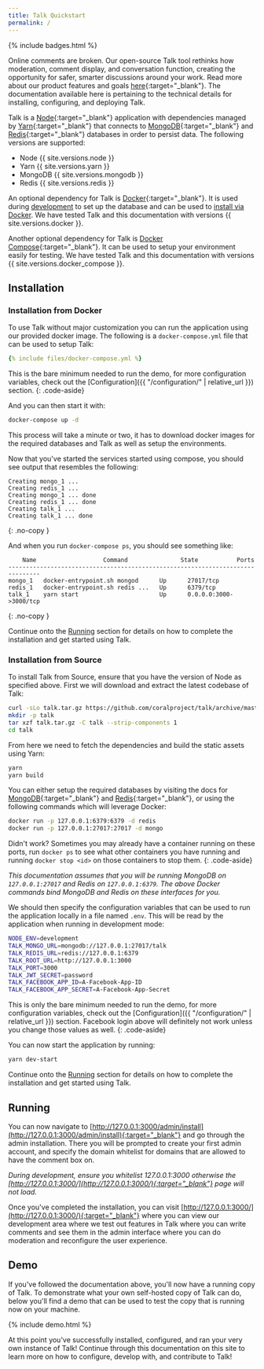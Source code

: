 ```yaml
---
title: Talk Quickstart
permalink: /
---
```


{% include badges.html %}

Online comments are broken. Our open-source Talk tool rethinks how moderation,
comment display, and conversation function, creating the opportunity for safer,
smarter discussions around your work. Read more about our product features and
goals [here](https://coralproject.net/products/talk.html){:target="_blank"}. The
documentation available here is pertaining to the technical details for
installing, configuring, and deploying Talk.

Talk is a [Node](https://nodejs.org/){:target="_blank"} application with
dependencies managed by
[Yarn](https://yarnpkg.com/en/docs/install){:target="_blank"} that connects to
[MongoDB](https://docs.mongodb.com/manual/installation/){:target="_blank"} and
[Redis](https://redis.io/topics/quickstart){:target="_blank"} databases in order
to persist data. The following versions are supported:

- Node {{ site.versions.node }}
- Yarn {{ site.versions.yarn }}
- MongoDB {{ site.versions.mongodb }}
- Redis {{ site.versions.redis }}

An optional dependency for Talk is
[Docker](https://www.docker.com/community-edition#/download){:target="_blank"}.
It is used during [development](#development) to set up the database and can be
used to [install via Docker](#installation-from-docker).  We have tested Talk
and this documentation with versions {{ site.versions.docker }}.

Another optional dependency for Talk is
[Docker Compose](https://docs.docker.com/compose/install/){:target="_blank"}. It
can be used to setup your environment easily for testing. We have tested Talk
and this documentation with versions {{ site.versions.docker_compose }}.

## Installation

### Installation from Docker

To use Talk without major customization you can run the application using our
provided docker image. The following is a `docker-compose.yml` file that can
be used to setup Talk:

```yml
{% include files/docker-compose.yml %}
```

This is the bare minimum needed to run the demo, for more configuration
variables, check out the [Configuration]({{ "/configuration/" | relative_url }}) section.
{: .code-aside}

And you can then start it with:

```bash
docker-compose up -d
```

This process will take a minute or two, it has to download docker images for the
required databases and Talk as well as setup the environments.

Now that you've started the services started using compose, you should see
output that resembles the following:

```
Creating mongo_1 ...
Creating redis_1 ...
Creating mongo_1 ... done
Creating redis_1 ... done
Creating talk_1 ...
Creating talk_1 ... done
```
{: .no-copy }

And when you run `docker-compose ps`, you should see something like:

```
    Name                   Command               State           Ports
-------------------------------------------------------------------------------
mongo_1   docker-entrypoint.sh mongod      Up      27017/tcp
redis_1   docker-entrypoint.sh redis ...   Up      6379/tcp
talk_1    yarn start                       Up      0.0.0.0:3000->3000/tcp
```
{: .no-copy }

Continue onto the [Running](#running) section for details on how to complete the
installation and get started using Talk.

### Installation from Source

To install Talk from Source, ensure that you have the version of Node as
specified above. First we will download and extract the latest codebase of Talk:

```bash
curl -sLo talk.tar.gz https://github.com/coralproject/talk/archive/master.tar.gz
mkdir -p talk
tar xzf talk.tar.gz -C talk --strip-components 1
cd talk
```

From here we need to fetch the dependencies and build the static assets using
Yarn:

```bash
yarn
yarn build
```

You can either setup the required databases by visiting the docs for [MongoDB](https://docs.mongodb.com/manual/installation/){:target="_blank"} and
[Redis](https://redis.io/topics/quickstart){:target="_blank"}, or using the following commands which will leverage Docker:

```bash
docker run -p 127.0.0.1:6379:6379 -d redis
docker run -p 127.0.0.1:27017:27017 -d mongo
```

Didn't work? Sometimes you may already have a container running on these ports,
run `docker ps` to see what other containers you have running and running
`docker stop <id>` on those containers to stop them.
{: .code-aside}

_This documentation assumes that you will be running MongoDB on
`127.0.0.1:27017` and Redis on `127.0.0.1:6379`. The above Docker commands bind
MongoDB and Redis on these interfaces for you._

We should then specify the configuration variables that can be used to run the
application locally in a file named `.env`. This will be read by the application
when running in development mode:

```bash
NODE_ENV=development
TALK_MONGO_URL=mongodb://127.0.0.1:27017/talk
TALK_REDIS_URL=redis://127.0.0.1:6379
TALK_ROOT_URL=http://127.0.0.1:3000
TALK_PORT=3000
TALK_JWT_SECRET=password
TALK_FACEBOOK_APP_ID=A-Facebook-App-ID
TALK_FACEBOOK_APP_SECRET=A-Facebook-App-Secret
```

This is only the bare minimum needed to run the demo, for more configuration
variables, check out the [Configuration]({{ "/configuration/" | relative_url }}) section. Facebook login above
will definitely not work unless you change those values as well.
{: .code-aside}

You can now start the application by running:

```bash
yarn dev-start
```

Continue onto the [Running](#running) section for details on how to complete the
installation and get started using Talk.

## Running

You can now navigate to
[http://127.0.0.1:3000/admin/install](http://127.0.0.1:3000/admin/install){:target="_blank"}
and go through the admin installation. There you will be prompted to create your
first admin account, and specify the domain whitelist for domains that are
allowed to have the comment box on.

_During development, ensure you whitelist 127.0.0.1:3000 otherwise the
[http://127.0.0.1:3000/](http://127.0.0.1:3000/){:target="_blank"} page will not
load._

Once you've completed the installation, you can visit
[http://127.0.0.1:3000/](http://127.0.0.1:3000/){:target="_blank"} where you can
view our development area where we test out features in Talk where you can write
comments and see them in the admin interface where you can do moderation and
reconfigure the user experience.

## Demo

If you've followed the documentation above, you'll now have a running copy of
Talk. To demonstrate what your own self-hosted copy of Talk can do, below
you'll find a demo that can be used to test the copy that is running now on your
machine.

{% include demo.html %}

At this point you've successfully installed, configured, and ran your very own
instance of Talk! Continue through this documentation on this site to learn more
on how to configure, develop with, and contribute to Talk!
